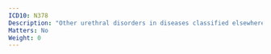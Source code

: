 ```yaml
---
ICD10: N378
Description: "Other urethral disorders in diseases classified elsewhere"
Matters: No
Weight: 0
---
```

